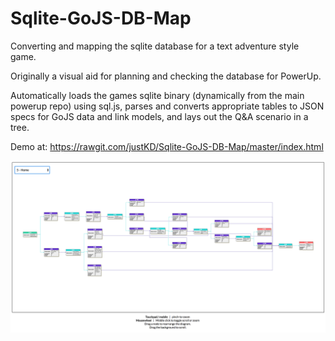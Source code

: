 # Sqlite-GoJS-DB-Map
Converting and mapping the sqlite database for a text adventure style game.

Originally a visual aid for planning and checking the database for PowerUp.

Automatically loads the games sqlite binary (dynamically from the main powerup repo) using sql.js, parses and converts appropriate tables to JSON specs for GoJS data and link models, and lays out the Q&A scenario in a tree.

Demo at:
https://rawgit.com/justKD/Sqlite-GoJS-DB-Map/master/index.html

![alt text](https://raw.githubusercontent.com/justKD/Sqlite-GoJS-DB-Map/master/readme_example.png)